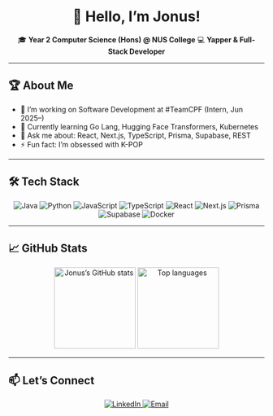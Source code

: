 <h1 align="center">👋 Hello, I’m Jonus!</h1>

<p align="center">
  🎓 <strong>Year 2 Computer Science (Hons) @ NUS College</strong>  
  💻 <strong>Yapper &amp; Full-Stack Developer</strong>  
</p>

---

## 🏆 About Me
- 🔭 I’m working on Software Development at #TeamCPF (Intern, Jun 2025–)  
- 🌱 Currently learning Go Lang, Hugging Face Transformers, Kubernetes  
- 💬 Ask me about: React, Next.js, TypeScript, Prisma, Supabase, REST 
- ⚡ Fun fact: I’m obsessed with K-POP

---

## 🛠️ Tech Stack

<p align="center">
  <img alt="Java" src="https://img.shields.io/badge/Java-ED8B00?style=for-the-badge&logo=java&logoColor=white" />
  <img alt="Python" src="https://img.shields.io/badge/Python-3776AB?style=for-the-badge&logo=python&logoColor=white" />
  <img alt="JavaScript" src="https://img.shields.io/badge/JavaScript-F7DF1E?style=for-the-badge&logo=javascript&logoColor=black" />
  <img alt="TypeScript" src="https://img.shields.io/badge/TypeScript-3178C6?style=for-the-badge&logo=typescript&logoColor=white" />
  <img alt="React" src="https://img.shields.io/badge/React-61DAFB?style=for-the-badge&logo=react&logoColor=black" />
  <img alt="Next.js" src="https://img.shields.io/badge/Next.js-000000?style=for-the-badge&logo=next.js&logoColor=white" />
  <img alt="Prisma" src="https://img.shields.io/badge/Prisma-2D3748?style=for-the-badge&logo=prisma&logoColor=white" />
  <img alt="Supabase" src="https://img.shields.io/badge/Supabase-3ECF8E?style=for-the-badge&logo=supabase&logoColor=white" />
  <img alt="Docker" src="https://img.shields.io/badge/Docker-2496ED?style=for-the-badge&logo=docker&logoColor=white" />
</p>

---

## 📈 GitHub Stats

<p align="center">
  <img src="https://github-readme-stats.vercel.app/api?username=jonushzw&show_icons=true&theme=radical" alt="Jonus’s GitHub stats" height="160"/>
  <img src="https://github-readme-stats.vercel.app/api/top-langs/?username=jonushzw&layout=compact&theme=radical" alt="Top languages" height="160"/>
</p>

---

## 📫 Let’s Connect

<p align="center">
  <a href="https://www.linkedin.com/in/jonushzw">
    <img src="https://img.shields.io/badge/LinkedIn-0A66C2?style=for-the-badge&logo=linkedin&logoColor=white" alt="LinkedIn">
  </a>
  <a href="mailto:jonus.ho@nus.edu.sg">
    <img src="https://img.shields.io/badge/Email-D14836?style=for-the-badge&logo=gmail&logoColor=white" alt="Email">
  </a>
</p>
